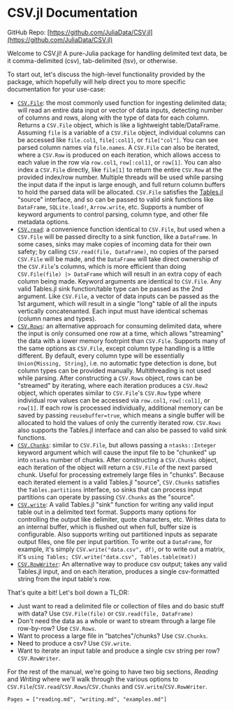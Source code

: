 # CSV.jl Documentation

GitHub Repo: [https://github.com/JuliaData/CSV.jl](https://github.com/JuliaData/CSV.jl)

Welcome to CSV.jl! A pure-Julia package for handling delimited text data, be it comma-delimited (csv), tab-delimited (tsv), or otherwise.

To start out, let's discuss the high-level functionality provided by the package, which hopefully will help direct you to more specific documentation for your use-case:

  * [`CSV.File`](@ref): the most commonly used function for ingesting delimited data; will read an entire data input or vector of data inputs, detecting number of columns and rows, along with the type of data for each column. Returns a `CSV.File` object, which is like a lightweight table/DataFrame. Assuming `file` is a variable of a `CSV.File` object, individual columns can be accessed like `file.col1`, `file[:col1]`, or `file["col"]`. You can see parsed column names via `file.names`. A `CSV.File` can also be iterated, where a `CSV.Row` is produced on each iteration, which allows access to each value in the row via `row.col1`, `row[:col1]`, or `row[1]`. You can also index a `CSV.File` directly, like `file[1]` to return the entire `CSV.Row` at the provided index/row number. Multiple threads will be used while parsing the input data if the input is large enough, and full return column buffers to hold the parsed data will be allocated. `CSV.File` satisfies the [Tables.jl](https://github.com/JuliaData/Tables.jl) "source" interface, and so can be passed to valid sink functions like `DataFrame`, `SQLite.load!`, `Arrow.write`, etc. Supports a number of keyword arguments to control parsing, column type, and other file metadata options.
  * [`CSV.read`](@ref): a convenience function identical to `CSV.File`, but used when a `CSV.File` will be passed direclty to a sink function, like a `DataFrame`. In some cases, sinks may make copies of incoming data for their own safety; by calling `CSV.read(file, DataFrame)`, no copies of the parsed `CSV.File` will be made, and the `DataFrame` will take direct ownership of the `CSV.File`'s columns, which is more efficient than doing `CSV.File(file) |> DataFrame` which will result in an extra copy of each column being made. Keyword arguments are identical to `CSV.File`. Any valid Tables.jl sink function/table type can be passed as the 2nd argument. Like `CSV.File`, a vector of data inputs can be passed as the 1st argument, which will result in a single "long" table of all the inputs vertically concatenanted. Each input must have identical schemas (column names and types).
  * [`CSV.Rows`](@ref): an alternative approach for consuming delimited data, where the input is only consumed one row at a time, which allows "streaming" the data with a lower memory footrpint than `CSV.File`. Supports many of the same options as `CSV.File`, except column type handling is a little different. By default, every column type will be essentially `Union{Missing, String}`, i.e. no automatic type detection is done, but column types can be provided manually. Multithreading is not used while parsing. After constructing a `CSV.Rows` object, rows can be "streamed" by iterating, where each iteration produces a `CSV.Row2` object, which operates similar to `CSV.File`'s `CSV.Row` type where individual row values can be accessed via `row.col1`, `row[:col1]`, or `row[1]`. If each row is processed individually, additional memory can be saved by passing `reusebuffer=true`, which means a single buffer will be allocated to hold the values of only the currently iterated row. `CSV.Rows` also supports the Tables.jl interface and can also be passed to valid sink functions.
  * [`CSV.Chunks`](@ref): similar to `CSV.File`, but allows passing a `ntasks::Integer` keyword argument which will cause the input file to be "chunked" up into `ntasks` number of chunks. After constructing a `CSV.Chunks` object, each iteration of the object will return a `CSV.File` of the next parsed chunk. Useful for processing extremely large files in "chunks". Because each iterated element is a valid Tables.jl "source", `CSV.Chunks` satisfies the `Tables.partitions` interface, so sinks that can process input partitions can operate by passing `CSV.Chunks` as the "source".
  * [`CSV.write`](@ref): A valid Tables.jl "sink" function for writing any valid input table out in a delimited text format. Supports many options for controlling the output like delimiter, quote characters, etc. Writes data to an internal buffer, which is flushed out when full, buffer size is configurable. Also supports writing out partitioned inputs as separate output files, one file per input partition. To write out a `DataFrame`, for example, it's simply `CSV.write("data.csv", df)`, or to write out a matrix, it's `using Tables; CSV.write("data.csv", Tables.table(mat))`
  * [`CSV.RowWriter`](@ref): An alternative way to produce csv output; takes any valid Tables.jl input, and on each iteration, produces a single csv-formatted string from the input table's row.

That's quite a bit! Let's boil down a TL;DR:
  * Just want to read a delimited file or collection of files and do basic stuff with data? Use `CSV.File(file)` or `CSV.read(file, DataFrame)`
  * Don't need the data as a whole or want to stream through a large file row-by-row? Use `CSV.Rows`.
  * Want to process a large file in "batches"/chunks? Use `CSV.Chunks`.
  * Need to produce a csv? Use `CSV.write`.
  * Want to iterate an input table and produce a single csv string per row? `CSV.RowWriter`.

For the rest of the manual, we're going to have two big sections, *Reading* and *Writing* where we'll walk through the various options to `CSV.File`/`CSV.read`/`CSV.Rows`/`CSV.Chunks` and `CSV.write`/`CSV.RowWriter`.

```@contents
Pages = ["reading.md", "writing.md", "examples.md"]
```
